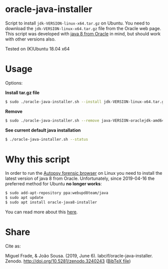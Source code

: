# oracle-java-installer

Script to install `jdk-VERSION-linux-x64.tar.gz` on Ubuntu.
You need to download the `jdk-VERSION-linux-x64.tar.gz` file from the Oracle web page.
This script was developed with [java 8 from Oracle](https://www.oracle.com/technetwork/java/javase/downloads/jdk8-downloads-2133151.html) in mind, but should work with other versions also.

Tested on (K)Ubuntu 18.04 x64


# Usage

Options:

**Install tar.gz file**

```bash
$ sudo ./oracle-java-installer.sh --install jdk-VERSION-linux-x64.tar.gz
```

**Remove** 

```bash
$ sudo ./oracle-java-installer.sh --remove java-VERSION-oraclejdk-amd64"
```

**See current default java installation**

```bash
$ ./oracle-java-installer.sh --status
```


# Why this script

In order to run the [Autopsy forensic browser](https://www.sleuthkit.org/autopsy/download.php) on Linux you need to install the latest version of java 8 from Oracle. 
Unfortunately, since 2019-04-16 the preferred method for Ubuntu **no longer works**:
```bash
$ sudo add-apt-repository ppa:webupd8team/java
$ sudo apt update
$ sudo apt install oracle-java8-installer
```
You can read more about this [here](https://launchpad.net/~webupd8team/+archive/ubuntu/java).

# Share

Cite as:

Miguel Frade, & João Sousa. (2019, June 6). labcif/oracle-java-installer. Zenodo. http://doi.org/10.5281/zenodo.3240243 ([BibTeX file](oracle-java-installer.bib))

